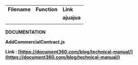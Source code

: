 <!-- Output copied to clipboard! -->

<!-----

Yay, no errors, warnings, or alerts!

Conversion time: 0.463 seconds.


Using this Markdown file:

1. Paste this output into your source file.
2. See the notes and action items below regarding this conversion run.
3. Check the rendered output (headings, lists, code blocks, tables) for proper
   formatting and use a linkchecker before you publish this page.

Conversion notes:

* Docs to Markdown version 1.0β34
* Fri Jun 16 2023 05:21:17 GMT-0700 (PDT)
* Source doc: README_GITHUB
* Tables are currently converted to HTML tables.
----->



<table>
  <tr>
   <td><strong>Filename</strong>
   </td>
   <td><strong>Function</strong>
   </td>
   <td><strong>Link</strong>
   </td>
  </tr>
  <tr>
   <td>
   </td>
   <td>
   </td>
   <td><strong>ajuajua</strong>
   </td>
  </tr>
  <tr>
   <td>
   </td>
   <td>
   </td>
   <td>
   </td>
  </tr>
</table>


**DOCUMENTATION**

**AddCommercialContract.js**

**Link : [https://document360.com/blog/technical-manual/](https://document360.com/blog/technical-manual/)**
